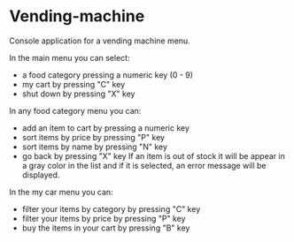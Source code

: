 # Vending-machine
Console application for a vending machine menu.

In the main menu you can select:
- a food category pressing a numeric key (0 - 9)
- my cart by pressing "C" key
- shut down by pressing "X" key

In any food category menu you can:
- add an item to cart by pressing a numeric key
- sort items by price by pressing "P" key
- sort items by name by pressing "N" key
- go back by pressing "X" key
If an item is out of stock it will be appear in a gray color in the list and if it is selected, an error message will be displayed.

In the my car menu you can:
- filter your items by category by pressing "C" key
- filter your items by price by pressing "P" key
- buy the items in your cart by pressing "B" key
